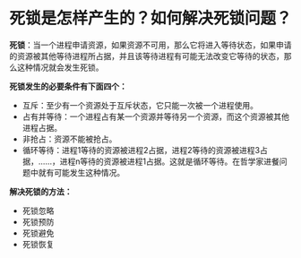 # 死锁是怎样产生的？如何解决死锁问题？

**死锁**：当一个进程申请资源，如果资源不可用，那么它将进入等待状态，如果申请的资源被其他等待进程所占据，并且该等待进程有可能无法改变它等待的状态，那么这种情况就会发生死锁。

**死锁发生的必要条件有下面四个：**

- 互斥：至少有一个资源处于互斥状态，它只能一次被一个进程使用。
- 占有并等待：一个进程占有某一个资源并等待另一个资源，而这个资源被其他进程占据。
- 非抢占：资源不能被抢占。
- 循环等待：进程1等待的资源被进程2占据，进程2等待的资源被进程3占据，......，进程n等待的资源被进程1占据。这就是循环等待。在哲学家进餐问题中就有可能发生这种情况。

**解决死锁的方法：**

- 死锁忽略
- 死锁预防
- 死锁避免
- 死锁恢复